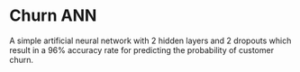 # Churn ANN

A simple artificial neural network with 2 hidden layers and 2 dropouts which result in a 96% accuracy rate for predicting the probability of customer churn. 
